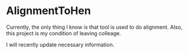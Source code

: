 # AlignmentToHen
Currently, the only thing I know is that tool is used to do alignment. Also, this project is my condition of leaving colleage.

I will recently update necessary information.
